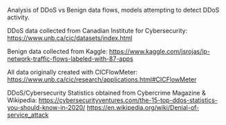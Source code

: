 Analysis of DDoS vs Benign data flows, models attempting to detect DDoS activity.


DDoS data collected from Canadian Institute for Cybersecurity:
https://www.unb.ca/cic/datasets/index.html

Benign data collected from Kaggle:
https://www.kaggle.com/jsrojas/ip-network-traffic-flows-labeled-with-87-apps

All data originally created with CICFlowMeter:
https://www.unb.ca/cic/research/applications.html#CICFlowMeter

DDoS/Cybersecurity Statistics obtained from Cybercrime Magazine & Wikipedia:
https://cybersecurityventures.com/the-15-top-ddos-statistics-you-should-know-in-2020/
https://en.wikipedia.org/wiki/Denial-of-service_attack
